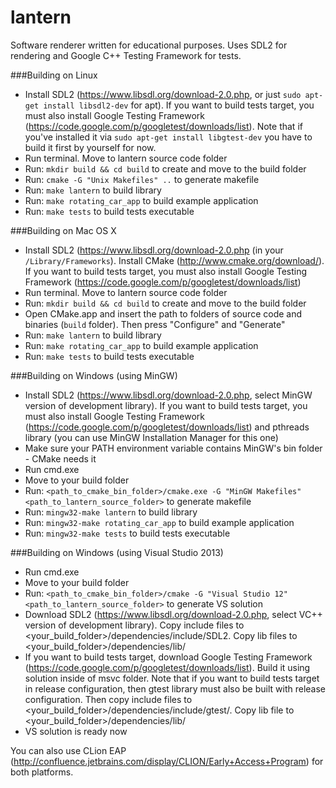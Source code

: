 lantern
=======

Software renderer written for educational purposes. Uses SDL2 for rendering and Google C++ Testing Framework for tests.

###Building on Linux
* Install SDL2 (https://www.libsdl.org/download-2.0.php, or just ```sudo apt-get install libsdl2-dev``` for apt). If you want to build tests target, you must also install Google Testing Framework (https://code.google.com/p/googletest/downloads/list). Note that if you've installed it via ```sudo apt-get install libgtest-dev``` you have to build it first by yourself for now.
* Run terminal. Move to lantern source code folder
* Run: ```mkdir build && cd build``` to create and move to the build folder
* Run: ```cmake -G "Unix Makefiles" ..``` to generate makefile
* Run: ```make lantern``` to build library
* Run: ```make rotating_car_app``` to build example application
* Run: ```make tests``` to build tests executable

###Building on Mac OS X
* Install SDL2 (https://www.libsdl.org/download-2.0.php (in your ```/Library/Frameworks```). Install CMake (http://www.cmake.org/download/). If you want to build tests target, you must also install Google Testing Framework (https://code.google.com/p/googletest/downloads/list)
* Run terminal. Move to lantern source code folder
* Run: ```mkdir build && cd build``` to create and move to the build folder
* Open CMake.app and insert the path to folders of source code and binaries (```build``` folder). Then press "Configure" and "Generate"
* Run: ```make lantern``` to build library
* Run: ```make rotating_car_app``` to build example application
* Run: ```make tests``` to build tests executable

###Building on Windows (using MinGW)
* Install SDL2 (https://www.libsdl.org/download-2.0.php, select MinGW version of development library). If you want to build tests target, you must also install Google Testing Framework (https://code.google.com/p/googletest/downloads/list) and pthreads library (you can use MinGW Installation Manager for this one)
* Make sure your PATH environment variable contains MinGW's bin folder - CMake needs it
* Run cmd.exe
* Move to your build folder
* Run: ```<path_to_cmake_bin_folder>/cmake.exe -G "MinGW Makefiles" <path_to_lantern_source_folder>``` to generate makefile
* Run: ```mingw32-make lantern``` to build library
* Run: ```mingw32-make rotating_car_app``` to build example application
* Run: ```mingw32-make tests``` to build tests executable

###Building on Windows (using Visual Studio 2013)
* Run cmd.exe
* Move to your build folder
* Run: ```<path_to_cmake_bin_folder>/cmake -G "Visual Studio 12" <path_to_lantern_source_folder>``` to generate VS solution
* Download SDL2 (https://www.libsdl.org/download-2.0.php, select VC++ version of development library). Copy include files to <your_build_folder>/dependencies/include/SDL2. Copy lib files to <your_build_folder>/dependencies/lib/
* If you want to build tests target, download Google Testing Framework (https://code.google.com/p/googletest/downloads/list). Build it using solution inside of msvc folder. Note that if you want to build tests target in release configuration, then gtest library must also be built with release configuration. Then copy include files to <your_build_folder>/dependencies/include/gtest/. Copy lib file to <your_build_folder>/dependencies/lib/
* VS solution is ready now

You can also use CLion EAP (http://confluence.jetbrains.com/display/CLION/Early+Access+Program) for both platforms.
